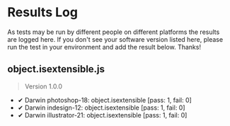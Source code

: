 # Results Log

As tests may be run by different people on different platforms the results are logged here. If you don't see your software version listed here, please run the test in your environment and add the result below. Thanks!

## object.isextensible.js

> Version 1.0.0

- ✔ Darwin photoshop-18: object.isextensible [pass: 1, fail: 0]
- ✔ Darwin indesign-12: object.isextensible [pass: 1, fail: 0]
- ✔ Darwin illustrator-21: object.isextensible [pass: 1, fail: 0]
